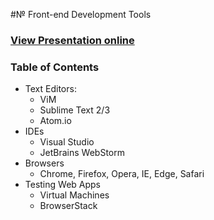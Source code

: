 #№ Front-end Development Tools
### [View Presentation online](https://rawgit.com/TelerikAcademy/Slice-and-Dice/master/01%20Front-end-tools/slides/index.html)

### Table of Contents

- Text Editors:
  - ViM
  - Sublime Text 2/3
  - Atom.io
- IDEs
  - Visual Studio
  - JetBrains WebStorm
- Browsers
  - Chrome, Firefox, Opera, IE, Edge, Safari
- Testing Web Apps
  - Virtual Machines
  - BrowserStack
